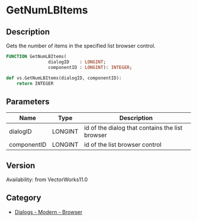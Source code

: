 # GetNumLBItems

## Description
Gets the number of items in the specified list browser control.

```pascal
FUNCTION GetNumLBItems(
				dialogID    : LONGINT;
				componentID : LONGINT): INTEGER;
```

```python
def vs.GetNumLBItems(dialogID, componentID):
    return INTEGER
```

## Parameters
|Name|Type|Description|
|---|---|---|
|dialogID|LONGINT|id of the dialog that contains the list browser|
|componentID|LONGINT|id of the list browser control|

## Version
Availability: from VectorWorks11.0

## Category
* [Dialogs - Modern - Browser](../Categories/Dialogs%20-%20Modern%20-%20Browser.md)
